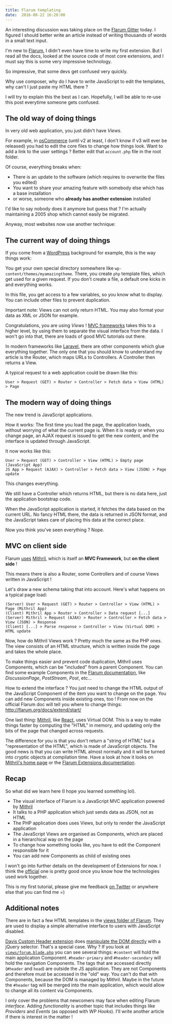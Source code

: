 ```yaml
---
title: Flarum templating
date:  2016-08-22 16:20:00
---
```


An interesting discussion was taking place on the [Flarum Gitter](https://gitter.im/flarum/flarum) today.
I figured I should better write an article instead of writing thousands of words in a small text input.

I'm new to [Flarum](http://flarum.org/), I didn't even have time to write my first extension.
But I read all the docs, looked at the source code of most core extensions,
and I must say this is some very impressive technology.

So impressive, that some devs get confused very quickly.

Why use composer, why do I have to write JavaScript to edit the templates, why can't I just paste my HTML there ?

I will try to explain this the best as I can.
Hopefully, I will be able to re-use this post everytime someone gets confused.

## The old way of doing things

In very old web application, you just didn't have *Views*.

For example, in [osCommerce](https://www.oscommerce.com/) (until v2 at least, I don't know if v3 will ever be released)
you had to edit the core files to change how things look.
Want to add a link to the user settings ?
Better edit that `account.php` file in the root folder.

Of course, everything breaks when:

- There is an update to the software (which requires to overwrite the files you edited)
- You want to share your amazing feature with somebody else which has a base installation
- or worse, someone who **already has another extension** installed

I'd like to say nobody does it anymore but guess that ?
I'm actually maintaining a 2005 shop which cannot easily be migrated.

Anyway, most websites now use another technique:

## The current way of doing things

If you come from a [WordPress](https://wordpress.org/) background for example, this is the way things work:

You get your own special directory somewhere like `wp-content/themes/myamazingtheme`.
There, you create `php` template files, which get used for a given request.
If you don't create a file, a default one kicks in and everything works.

In this file, you get access to a few variables, so you know what to display.
You can include other files to prevent duplication.

Important note: Views can not only return HTML.
You may also format your data as XML or JSON for example.

Congratulations, you are using *Views* !
[MVC frameworks](https://en.wikipedia.org/wiki/Model%E2%80%93view%E2%80%93controller) takes this to a higher level,
by using them to separate the visual interface from the data.
I won't go into that, there are loads of good MVC tutorials out there.

In modern frameworks like [Laravel](https://laravel.com/), there are other components which glue everything together.
The only one that you should know to understand my article is the Router, which maps URLs to Controllers.
A Controller then returns a View.

A typical request to a web application could be drawn like this:

    User > Request (GET) > Router > Controller > Fetch data > View (HTML) > Page

## The modern way of doing things

The new trend is JavaScript applications.

How it works: The first time you load the page, the application loads, without worrying of what the current page is.
When it is ready or when you change page, an AJAX request is issued to get the new content, and the interface is updated through JavaScript.

It now works like this:

    User > Request (GET) > Controller > View (HTML) > Empty page (JavaScript App)
    JS App > Request (AJAX) > Controller > Fetch data > View (JSON) > Page update

This changes everything.

We still have a Controller which returns HTML, but there is no data here, just the application bootstrap code.

When the JavaScript application is started, it fetches the data based on the current URL.
No fancy HTML there, the data is returned in JSON format, and the JavaScript takes care of placing this data at the correct place.

Now you think you've seen everything ? Nope.

## MVC on client side

Flarum [uses](http://flarum.org/docs/extend/start/#changing-the-ui) [Mithril](http://mithril.js.org/),
which is itself an **MVC Framework**, but **on the client side** !

This means there is also a Router, some Controllers and of course Views written in JavaScript !

Let's draw a new schema taking that into account.
Here's what happens on a typical page load:

    (Server) User > Request (GET) > Router > Controller > View (HTML) > Page (Mithril App)
    (Client) Mithril App > Router > Controller > Data request [...]
    (Server) Mithril > Request (AJAX) > Router > Controller > Fetch data > View (JSON) > Response
    (Client) [...] > Parse response > Controller > View (Virtual DOM) > HTML update

Now, how do Mithril Views work ?
Pretty much the same as the PHP ones.
The view consists of an HTML structure, which is written inside the page and takes the whole place.

To make things easier and prevent code duplication, Mithril uses Components, which can be "included" from a parent Component.
You can find some example Components in the [Flarum documentation](http://flarum.org/docs/extend/start/#components), like *DiscussionPage*, *PostStream*, *Post*, etc...

How to extend the interface ?
You just need to change the HTML output of the JavaScript Component of the item you want to change on the page.
You can add new Components inside existing ones, too !
From now on the official Flarum doc will tell you where to change things: <http://flarum.org/docs/extend/start/>

One last thing: [Mithril](http://mithril.js.org/), like [React](https://facebook.github.io/react/), uses Virtual DOM.
This is a way to make things faster by computing the "HTML" in memory, and updating only the bits of the page that changed across requests.

The difference for you is that you don't return a "string of HTML" but a "representation of the HTML", which is made of JavaScript objects.
The good news is that you can write HTML almost normally and it will be turned into cryptic objects at compilation time.
Have a look at how it looks on [Mithril's home page](http://mithril.js.org/) or the [Flarum Extensions documentation](http://flarum.org/docs/extend/start/).

## Recap

So what did we learn here (I hope you learned something lol).

- The visual interface of Flarum is a JavaScript MVC application powered by [Mithril](http://mithril.js.org/)
- It talks to a PHP application which just sends data as JSON, not as HTML
- The PHP application does uses Views, but only to render the JavaScript application
- The JavaScript Views are organised as Components, which are placed in a hierarchical way on the page
- To change how something looks like, you have to edit the Component responsible for it
- You can add new Components as child of existing ones

I won't go into further details on the development of Extensions for now.
I think the [official](http://flarum.org/docs/extend/start/) one is pretty good once you know how the technologies used work together.

This is my first tutorial, please give me feedback [on Twitter](https://twitter.com/clarkwinkelmann) or anywhere else that you can find me =)

## Additional notes

There are in fact a few HTML templates in the [views folder of Flarum](https://github.com/flarum/core/tree/master/views).
They are used to display a simple alternative interface to users with JavaScript disabled.

[Davis Custom Header extension](https://discuss.flarum.org/d/2739-davis-custom-header) does
[manipulate the DOM directly](https://github.com/dav-is/flarum-ext-customheader/blob/master/js/forum/src/main.js) with a jQuery selector.
That's a special case. Why ?
If you look at [`views/forum.blade.php`](https://github.com/flarum/core/blob/master/views/forum.blade.php) you can see several things:
`#content` will hold the main application Component. `#header-primary` and `#header-secondary` will hold the navigation Components.
The tags that are accessed directly (`#header` and `head`) are outside the JS application.
They are not Components and therefore must be accessed in the "old" way.
You can't do that with Components, because the DOM is managed by Mithril.
Maybe in the future the `#header` tag will be merged into the main application, which would allow to change all its content via Components.

I only cover the problems that newcomers may face when editing Flarum *interface*.
Adding *functionality* is another topic that includes things like *Providers* and *Events* (as opposed with WP *Hooks*).
I'll write another article if there is interest in the matter !
